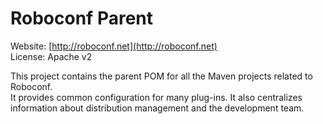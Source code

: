 # Roboconf Parent

Website: [http://roboconf.net](http://roboconf.net)  
License: Apache v2

This project contains the parent POM for all the Maven projects related to Roboconf.  
It provides common configuration for many plug-ins. It also centralizes information
about distribution management and the development team.
